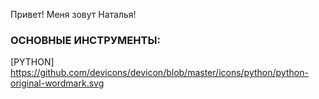 Привет! Меня зовут Наталья!




### ОСНОВНЫЕ ИНСТРУМЕНТЫ:

[PYTHON] <https://github.com/devicons/devicon/blob/master/icons/python/python-original-wordmark.svg>





